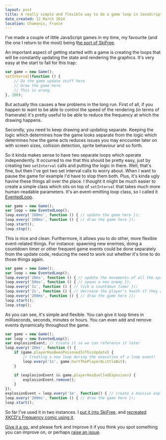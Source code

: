 ```yaml
---
layout: post
title: A really simple and flexible way to do a game loop in JavaScript
date_created: 12 March 2014
location: Chamonix, France
---
```


I've made a couple of little JavaScript games in my time, my favourite (and the one I return to the most) being t[he port of SkiFree](https://basicallydan.github.io/skifree.js/).

An important aspect of getting started with a game is creating the loops that will be constantly updating the state and rendering the graphics. It's very easy at the start to fall for this trap:

```javascript
var game = new Game();
setInterval(function () {
	// Do the game update stuff here
	// Draw the game here
	// This is wrong.
}, 100);
```

But actually this causes a few problems in the long run. First of all, if you happen to want to be able to control the speed of the rendering (in terms of framerate) it's pretty useful to be able to reduce the frequency at which the drawing happens.

Secondly, you need to keep drawing and updating separate. Keeping the logic which determines how the game looks separate from the logic which determines how the game acts reduces issues you may encounter later on with screen sizes, collision detection, sprite behaviour and so forth.

So it kinda makes sense to have two separate loops which operate independently. It occurred to me that this should be pretty easy, just by creating two `setInterval` calls and putting the logic in there. Well, that's fine, but then I've got two set interval calls to worry about. When I want to pause the game for example I'd have to stop them both. Plus, it's kinda ugly havine these things all over the place. I thought it might be much easier to create a simple class which sits on top of `setInterval` that takes much more human-readable parameters. It's an event-emitting loop class, so I called it [EventedLoop](https://github.com/basicallydan/eventedloop).

```javascript
var game = new Game();
var loop = new EventedLoop();
loop.every('100ms', function () { // update the game here });
loop.every('200ms', function () { // draw the game here });
loop.start();
loop.stop();
```

This is nice and clean. Furthermore, it allows you to do other, more flexible event-related things. For instance: spawning new enemies, doing a countdown timer or other frequent game events could be done separately from the update code, reducing the need to work out whether it's time to do those things again.

```javascript
var game = new Game();
var loop = new EventedLoop();
loop.every('20ms', function () { // update the movements of all the sprites here });
loop.every('50ms', function () { // spawn a new enemy });
loop.every('1s', function () { // tick a countdown timer });
loop.every('2s', function () { // decrease the player's heath if they are poisoned });
loop.every('200ms', function () { // draw the game here });
loop.start();
loop.stop();
```

As you can see, it's simple and flexible. You can give it loop times in milliseconds, seconds, minutes or hours. You can even add and remove events dynamically throughout the game.

```javascript
var game = new Game();
var loop = new EventedLoop();
var explosionEvent; // Create it so we can reference it later
loop.every('20ms', function () {
	if (game.playerHasBeenPoisonedInThisUpdate) {
		// Creating a new loop during the execution of a loop event!
		loop.every('1s', game.hurtThePlayerALittleBit);
	}

	if (explosionEvent && game.playerHasQuelledExposions) {
		explosionEvent.remove();
	}
});
explosionEvent = loop.every('1m', function() { // create a massive explosion every minute! });
loop.every('200ms', function () { // draw the game here });
loop.start();
```

So far I've used it in two instances. I [put it into SkiFree](https://github.com/basicallydan/skifree.js/blob/master/js/lib/game.js), and [recreated XKCD's Frequency comic using it](http://basicallydan.github.io/eventedloop/xkcd-example/).

[Give it a go](https://github.com/basicallydan/eventedloop), and please fork and improve it if you think you spot something you can improve on, or perhaps [raise an issue](https://github.com/basicallydan/eventedloop/issues).